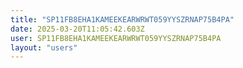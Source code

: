```yaml
---
title: "SP11FB8EHA1KAMEEKEARWRWT059YYSZRNAP75B4PA"
date: 2025-03-20T11:05:42.603Z
user: SP11FB8EHA1KAMEEKEARWRWT059YYSZRNAP75B4PA
layout: "users"
---
```

    